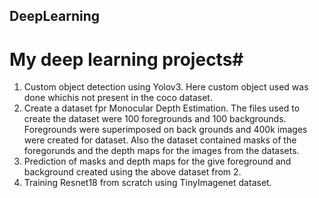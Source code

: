 ## DeepLearning
# My deep learning projects#
1. Custom object detection using Yolov3. Here custom object used was done whichis not present in the coco dataset.
2. Create a dataset fpr Monocular Depth Estimation. The files  used to create the dataset were 100 foregrounds and 100 backgrounds.
Foregrounds were superimposed on back grounds and 400k images were created for dataset. Also the dataset contained masks of the foregorunds and the depth maps for the images from the datasets.
3. Prediction of masks and depth maps for the give foreground and background created using the above dataset from 2.
4. Training Resnet18 from scratch using TinyImagenet dataset.

